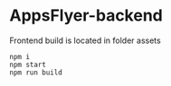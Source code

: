 # AppsFlyer-backend

Frontend build is located in folder assets

```shell
npm i
npm start
npm run build
```
